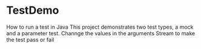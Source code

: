 # TestDemo
How to run a test in Java
This project demonstrates two test types, a mock and a parameter test.
Channge the values in the arguments Stream to make the test pass or fail
